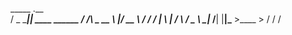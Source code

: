    _____        .__               
  /  _  \_______|__| ____   ______
 /  /_\  \_  __ \  |/ __ \ /  ___/
/    |    \  | \/  \  ___/ \___ \ 
\____|__  /__|  |__|\___  >____  >
        \/              \/     \/ 
                                                             















